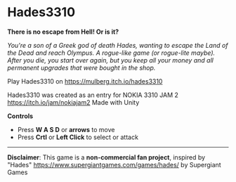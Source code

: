 # Hades3310

**There is no escape from Hell! Or is it?**

*You're a son of a Greek god of death Hades, wanting to escape the Land of the Dead and reach Olympus. 
A rogue-like game (or rogue-lite maybe). After you die, you start over again, but you keep all your money and all permanent upgrades that were bought in the shop.* 

Play Hades3310 on https://mulberg.itch.io/hades3310

Hades3310 was created as an entry for NOKIA 3310 JAM 2 https://itch.io/jam/nokiajam2 
Made with Unity

**Controls**

- Press **W A S D** or **arrows** to move
- Press **Crtl** or **Left Click** to select or attack

---
**Disclaimer**: 
This game is a **non-commercial fan project**, inspired by "Hades" https://www.supergiantgames.com/games/hades/ by Supergiant Games
